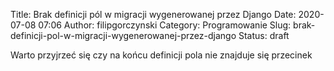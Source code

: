 Title: Brak definicji pól w migracji wygenerowanej przez Django
Date: 2020-07-08 07:06
Author: filipgorczynski
Category: Programowanie
Slug: brak-definicji-pol-w-migracji-wygenerowanej-przez-django
Status: draft


Warto przyjrzeć się czy na końcu definicji pola nie znajduje się przecinek